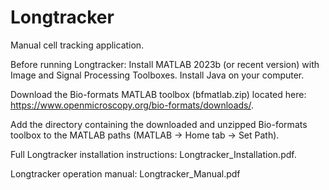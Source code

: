 # Longtracker
Manual cell tracking application. 

Before running Longtracker:
	Install MATLAB 2023b (or recent version) with Image and Signal Processing Toolboxes.
 	Install Java on your computer.
 	
Download the Bio-formats MATLAB toolbox (bfmatlab.zip) located here: https://www.openmicroscopy.org/bio-formats/downloads/.

Add the directory containing the downloaded and unzipped Bio-formats toolbox to the MATLAB paths (MATLAB -> Home tab -> Set Path).

Full Longtracker installation instructions: Longtracker_Installation.pdf.

Longtracker operation manual: Longtracker_Manual.pdf
